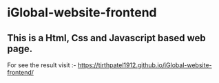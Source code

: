 # iGlobal-website-frontend
## This is a Html, Css and Javascript based web page. 
For see the result visit :- https://tirthpatel1912.github.io/iGlobal-website-frontend/
